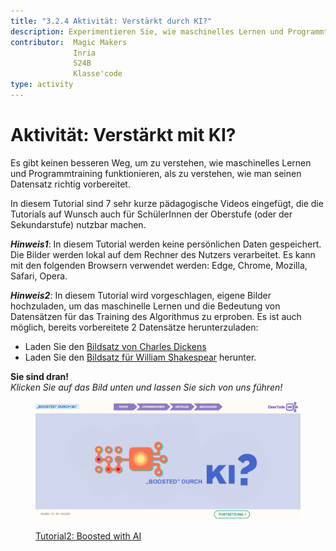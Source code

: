 ```yaml
---
title: "3.2.4 Aktivität: Verstärkt durch KI?"
description: Experimentieren Sie, wie maschinelles Lernen und Programmtraining funktioniert und testen Sie die Bedeutung von richtig vorbereiteten Datensätzen.
contributor:  Magic Makers
              Inria
              S24B
              Klasse'code     
type: activity
---
```


# Aktivität: Verstärkt mit KI?
Es gibt keinen besseren Weg, um zu verstehen, wie maschinelles Lernen und Programmtraining funktionieren, als zu verstehen, wie man seinen Datensatz richtig vorbereitet.

In diesem Tutorial sind 7 sehr kurze pädagogische Videos eingefügt, die die Tutorials auf Wunsch auch für SchülerInnen der Oberstufe (oder der Sekundarstufe) nutzbar machen.

**_Hinweis1_**: In diesem Tutorial werden keine persönlichen Daten gespeichert. Die Bilder werden lokal auf dem Rechner des Nutzers verarbeitet. Es kann mit den folgenden Browsern verwendet werden: Edge, Chrome, Mozilla, Safari, Opera.

**_Hinweis2_**: In diesem Tutorial wird vorgeschlagen, eigene Bilder hochzuladen, um das maschinelle Lernen und die Bedeutung von Datensätzen für das Training des Algorithmus zu erproben. Es ist auch möglich, bereits vorbereitete 2 Datensätze herunterzuladen:  
- Laden Sie den [Bildsatz von Charles Dickens](Images/Images-set-of-Charles-Dickens.zip)  
- Laden Sie den [Bildsatz für William Shakespear](Images/Images-set-of-William-Shakespear.zip) herunter.


**Sie sind dran!**  
_Klicken Sie auf das Bild unten und lassen Sie sich von uns führen!_

<a href="https://pixees.fr/classcodeiai/app/tuto2?lang=de" target="_blank"><figure>
  <img src="Images/Tuto-M2-BoostedIA-DE.png" />
  <figcaption> Tutorial2: Boosted with AI </figcaption>
</figure></a>
